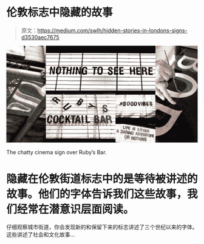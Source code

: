 # 伦敦标志中隐藏的故事

> 原文：<https://medium.com/swlh/hidden-stories-in-londons-signs-d3530aec7675>

![](img/0d162d797e6d387afa92ae99b9747c03.png)

The chatty cinema sign over Ruby’s Bar.

# 隐藏在伦敦街道标志中的是等待被讲述的故事。他们的字体告诉我们这些故事，我们经常在潜意识层面阅读。

仔细观察城市街道，你会发现新的和保留下来的标志讲述了三个世纪以来的字体。这些讲述了社会和文化故事…